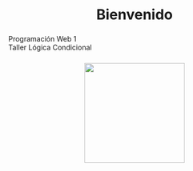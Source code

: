<h1 align="center">Bienvenido</h1>

###

<p align="left">Programación Web 1<br>Taller Lógica Condicional</p>

###

<div align="center">
  <img height="200" src="https://play-lh.googleusercontent.com/rfWOJQVBHoAZ_B43v0ySFlLmJBLtksVGAxGaFRh2ex4nOmNQ86qzG4sYWV63IKrXlvI"  />
</div>

###
